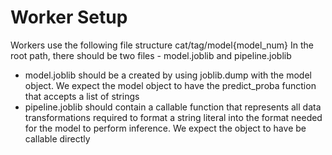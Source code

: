 # Worker Setup
Workers use the following file structure cat/tag/model{model_num}
In the root path, there should be two files - model.joblib and pipeline.joblib
- model.joblib should be a created by using joblib.dump with the model object. We expect the model object to have the predict_proba function that accepts a list of strings
- pipeline.joblib should contain a callable function that represents all data transformations required to format a string literal into the format needed for the model to perform inference. We expect the object to have be callable directly